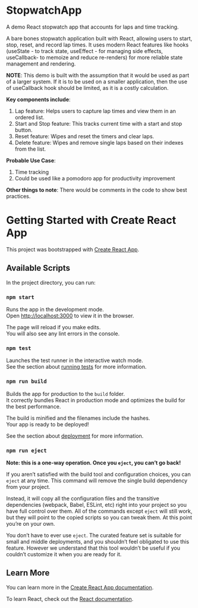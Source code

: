 # StopwatchApp
A demo React stopwatch app that accounts for laps and time tracking.

A bare bones stopwatch application built with React, allowing users to start, stop, reset, and record lap times. It uses modern React features like hooks (useState - to track state, useEffect - for managing side effects, useCallback- to memoize and reduce re-renders) for more reliable state management and rendering. 

**NOTE**: This demo is built with the assumption that it would be used as part of a larger system. If it is to be used on a smaller application, then the use of useCallback hook should be limited, as it is a costly calculation. 

**Key components include**:

1. Lap feature: Helps users to capture lap times and view them in an ordered list.
2. Start and Stop feature: This tracks current time with a start and stop button.
3. Reset feature: Wipes and reset the timers and clear laps.
4. Delete feature: Wipes and remove single laps based on their indexes from the list.

**Probable Use Case**: 
1. Time tracking
2. Could be used like a pomodoro app for productivity improvement

**Other things to note**:
There would be comments in the code to show best practices. 





# Getting Started with Create React App

This project was bootstrapped with [Create React App](https://github.com/facebook/create-react-app).

## Available Scripts

In the project directory, you can run:

### `npm start`

Runs the app in the development mode.\
Open [http://localhost:3000](http://localhost:3000) to view it in the browser.

The page will reload if you make edits.\
You will also see any lint errors in the console.

### `npm test`

Launches the test runner in the interactive watch mode.\
See the section about [running tests](https://facebook.github.io/create-react-app/docs/running-tests) for more information.

### `npm run build`

Builds the app for production to the `build` folder.\
It correctly bundles React in production mode and optimizes the build for the best performance.

The build is minified and the filenames include the hashes.\
Your app is ready to be deployed!

See the section about [deployment](https://facebook.github.io/create-react-app/docs/deployment) for more information.

### `npm run eject`

**Note: this is a one-way operation. Once you `eject`, you can’t go back!**

If you aren’t satisfied with the build tool and configuration choices, you can `eject` at any time. This command will remove the single build dependency from your project.

Instead, it will copy all the configuration files and the transitive dependencies (webpack, Babel, ESLint, etc) right into your project so you have full control over them. All of the commands except `eject` will still work, but they will point to the copied scripts so you can tweak them. At this point you’re on your own.

You don’t have to ever use `eject`. The curated feature set is suitable for small and middle deployments, and you shouldn’t feel obligated to use this feature. However we understand that this tool wouldn’t be useful if you couldn’t customize it when you are ready for it.

## Learn More

You can learn more in the [Create React App documentation](https://facebook.github.io/create-react-app/docs/getting-started).

To learn React, check out the [React documentation](https://reactjs.org/).
